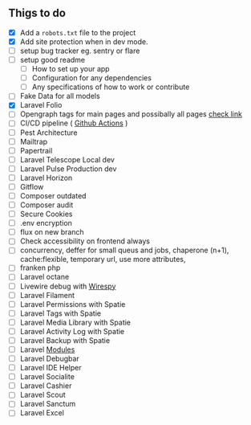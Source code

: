 ## Thigs to do 

- [x] Add a `robots.txt` file to the project
- [x] Add site protection when in dev mode.
- [ ] setup bug tracker eg. sentry or flare
- [ ] setup good readme
    - [ ] How to set up your app 
    - [ ] Configuration for any dependencies 
    - [ ] Any specifications of how to work or contribute
- [ ] Fake Data for all models
- [x] Laravel Folio
- [ ] Opengraph tags for main pages and possibally all pages [check link](https://www.opengraph.xyz/)
- [ ] CI/CD pipeline ( [Github Actions](https://mattstauffer.com/blog/how-to-trigger-a-webhook-on-a-schedule-using-github-actions/) )
- [ ] Pest Architecture
- [ ] Mailtrap
- [ ] Papertrail
- [ ] Laravel Telescope Local dev
- [ ] Laravel Pulse Production dev
- [ ] Laravel Horizon
- [ ] Gitflow
- [ ] Composer outdated
- [ ] Composer audit
- [ ] Secure Cookies
- [ ] .env encryption
- [ ] flux on new branch
- [ ] Check accessibility on frontend always
- [ ] concurrency, deffer for small queus and jobs, chaperone (n+1), cache:flexible, temporary url, use more attributes,
- [ ] franken php 
- [ ] Laravel octane
- [ ] Livewire debug with [Wirespy](https://github.com/wire-elements/wire-spy)
- [ ] Laravel Filament
- [ ] Laravel Permissions with Spatie
- [ ] Laravel Tags with Spatie
- [ ] Laravel Media Library with Spatie
- [ ] Laravel Activity Log with Spatie
- [ ] Laravel Backup with Spatie
- [ ] Laravel [Modules](https://laravelmodules.com/)
- [ ] Laravel Debugbar
- [ ] Laravel IDE Helper
- [ ] Laravel Socialite
- [ ] Laravel Cashier
- [ ] Laravel Scout
- [ ] Laravel Sanctum
- [ ] Laravel Excel

